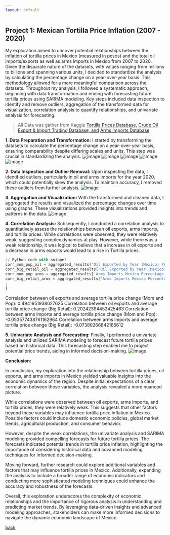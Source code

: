 ```yaml
---
layout: default
---
```


## Project 1: Mexican Tortilla Price Inflation (2007 - 2020)
My exploration aimed to uncover potential relationships between the inflation of tortilla prices in Mexico (measured in pesos) and the total oil imports/exports as well as arms imports in Mexico from 2007 to 2020. Given the disparate nature of the datasets, with values ranging from millions to billions and spanning various units, I decided to standardize the analysis by calculating the percentage change on a year-over-year basis. This methodology allowed for a more meaningful comparison across the datasets. Throughout my analysis, I followed a systematic approach, beginning with data transformation and ending with forecasting future tortilla prices using SARIMA modeling. Key steps included data inspection to identify and remove outliers, aggregation of the transformed data for visualization, correlation analysis to quantify relationships, and univariate analysis for forecasting.

> All Data was gather from Kaggle
> <a href="https://www.kaggle.com/datasets/richave/tortilla-prices-in-mexico" target="_blank">Tortilla Prices Database,</a>
> <a href="https://www.kaggle.com/datasets/toriqulstu/global-crude-petroleum-trade-1995-2021" target="_blank">Crude Oil Export & Import Trading Database, and</a>
> <a href="https://www.kaggle.com/datasets/justin2028/arms-imports-per-country" target="_blank">Arms Imports Database</a>

**1. Data Preparation and Transformation:**
I started by transforming the datasets to calculate the percentage change on a year-over-year basis, ensuring comparability despite differing scales and units. This step was crucial in standardizing the analysis.
![image](https://github.com/benvdm03/Infinity/assets/161901352/279a07ac-347a-4397-b46d-9228c4e9ec08)
![image](https://github.com/benvdm03/Infinity/assets/161901352/6f13135d-0b36-4753-bca5-7c638bba2057)
![image](https://github.com/benvdm03/Infinity/assets/161901352/1903b00b-891c-4ea2-a17b-a8fa8e978c3b)
![image](https://github.com/benvdm03/Infinity/assets/161901352/637b17e2-7ca1-45be-a270-08f448e9ea0b)
![image](https://github.com/benvdm03/Infinity/assets/161901352/61e5f044-3bd3-41d8-b4fa-da5420ca297b)

**2. Data Inspection and Outlier Removal:**
Upon inspecting the data, I identified outliers, particularly in oil and arms imports for the year 2020, which could potentially skew the analysis. To maintain accuracy, I removed these outliers from further analysis.
![image](https://github.com/benvdm03/Infinity/assets/161901352/b3d37c7c-e19a-45b6-9f17-fe23d626112a)


**3. Aggregation and Visualization:**
With the transformed and cleaned data, I aggregated the results and visualized the percentage changes over time using graphs. These visualizations provided insights into trends and patterns in the data.
![image](https://github.com/benvdm03/Infinity/assets/161901352/7fc91050-d7e3-4809-b3ac-b74da97d23c6)

**4. Correlation Analysis:**
Subsequently, I conducted a correlation analysis to quantitatively assess the relationships between oil exports, arms imports, and tortilla prices. While correlations were observed, they were relatively weak, suggesting complex dynamics at play. However, while there was a weak relationship, it was logical to believe that a increase in oil exports and a decrease in arms exports would lead to a rise in Tortilla prices.

```Python
// Python code with snippet
corr_mom_pop_oil = aggregated_results['Oil Exported by Year (Mexico) Percentage Change'].corr(aggregated_results['Avg Tortilla Price Change (Mom and Pop)'])
corr_big_retail_oil = aggregated_results['Oil Exported by Year (Mexico) Percentage Change'].corr(aggregated_results['Avg Tortilla Price Change (Big Retail)'])
corr_mom_pop_arms = aggregated_results['Arms Imports Mexico Percentage Change'].corr(aggregated_results['Avg Tortilla Price Change (Mom and Pop)'])
corr_big_retail_arms = aggregated_results['Arms Imports Mexico Percentage Change'].corr(aggregated_results['Avg Tortilla Price Change (Big Retail)'])
;
}
```

Correlation between oil exports and average tortilla price change (Mom and Pop): 0.4941951938027625
Correlation between oil exports and average tortilla price change (Big Retail): 0.20242394452425463
Correlation between arms imports and average tortilla price change (Mom and Pop): -0.053577438761162964
Correlation between arms imports and average tortilla price change (Big Retail): -0.07380266842185612

**5. Univariate Analysis and Forecasting:**
Finally, I performed a univariate analysis and utilized SARIMA modeling to forecast future tortilla prices based on historical data. This forecasting step enabled me to project potential price trends, aiding in informed decision-making.
![image](https://github.com/benvdm03/Infinity/assets/161901352/8be50016-3df6-497a-8407-b69a9f4a9209)


**Conclusion:**

In conclusion, my exploration into the relationship between tortilla prices, oil exports, and arms imports in Mexico yielded valuable insights into the economic dynamics of the region. Despite initial expectations of a clear correlation between these variables, the analysis revealed a more nuanced picture.

While correlations were observed between oil exports, arms imports, and tortilla prices, they were relatively weak. This suggests that other factors beyond these variables may influence tortilla price inflation in Mexico. Possible factors could include domestic economic policies, global market trends, agricultural production, and consumer behavior.

However, despite the weak correlations, the univariate analysis and SARIMA modeling provided compelling forecasts for future tortilla prices. The forecasts indicated potential trends in tortilla price inflation, highlighting the importance of considering historical data and advanced modeling techniques for informed decision-making.

Moving forward, further research could explore additional variables and factors that may influence tortilla prices in Mexico. Additionally, expanding the analysis to include a broader range of economic indicators and conducting more sophisticated modeling techniques could enhance the accuracy and robustness of the forecasts.

Overall, this exploration underscores the complexity of economic relationships and the importance of rigorous analysis in understanding and predicting market trends. By leveraging data-driven insights and advanced modeling approaches, stakeholders can make more informed decisions to navigate the dynamic economic landscape of Mexico.

[back](./)
